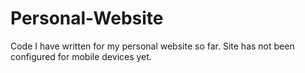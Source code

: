 # Personal-Website
Code I have written for my personal website so far.
Site has not been configured for mobile devices yet.
